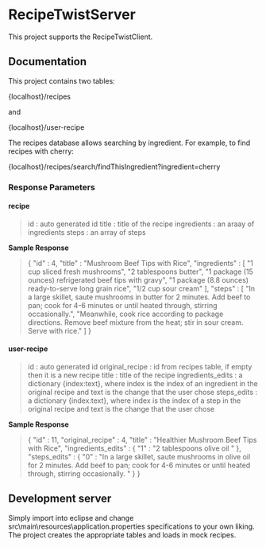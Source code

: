 # RecipeTwistServer 

This project supports the RecipeTwistClient.

## Documentation

This project contains two tables: 

{localhost}/recipes

and 

{localhost}/user-recipe

The recipes database allows searching by ingredient. For example, to find recipes with cherry: 

{localhost}/recipes/search/findThisIngredient?ingredient=cherry

### Response Parameters

#### recipe

> id : auto generated id
> title : title of the recipe
> ingredients : an araay of ingredients
> steps : an array of steps

**Sample Response**
> {
> 	"id" : 4,
> 	"title" : "Mushroom Beef Tips with Rice",
> 	"ingredients" : [ "1 cup sliced fresh mushrooms", "2 tablespoons butter", "1 package (15 ounces) refrigerated beef tips with gravy", "1 package (8.8 ounces) ready-to-serve long grain rice", "1/2 cup sour cream" ],
> 	"steps" : [ "In a large skillet, saute mushrooms in butter for 2 minutes. Add beef to pan; cook for 4-6 minutes or until heated through, stirring occasionally.", "Meanwhile, cook rice according to package directions. Remove beef mixture from the heat; stir in sour cream. Serve with rice." ]
> }
	
#### user-recipe

> id : auto generated id
> original_recipe : id from recipes table, if empty then it is a new recipe
> title : title of the recipe
> ingredients_edits : a dictionary {index:text}, where index is the index of an ingredient in the original recipe and text is the change that the user chose
> steps_edits : a dictionary {index:text}, where index is the index of a step in the original recipe and text is the change that the user chose

**Sample Response**

> {
> 	"id" : 11,
> 	"original_recipe" : 4,
> 	"title" : "Healthier Mushroom Beef Tips with Rice",
> 	"ingredients_edits" : {
> 	"1" : "2 tablespoons olive oil "
> 	},
> 	"steps_edits" : {
> 	"0" : "In a large skillet, saute mushrooms in olive oil for 2 minutes. Add beef to pan; cook for 4-6 minutes or until heated through, stirring occasionally. "
> 	}
> }

## Development server 

Simply import into eclipse and change src\main\resources\application.properties specifications to your own liking. The project creates the appropriate tables and loads in mock recipes.